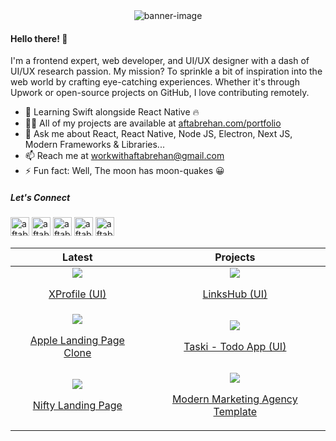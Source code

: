 <div align="center">
 <img src="https://github.com/aftabrehan/aftabrehan/assets/93012310/72074229-e298-4337-9de7-2b450fbb768c" alt="banner-image" />
</div>

#### Hello there! 👋

I'm a frontend expert, web developer, and UI/UX designer with a dash of UI/UX research passion. My mission? To sprinkle a bit of inspiration into the web world by crafting eye-catching experiences. Whether it's through Upwork or open-source projects on GitHub, I love contributing remotely.

- 🌱 Learning Swift alongside React Native 🔥
- 👨‍💻 All of my projects are available at [aftabrehan.com/portfolio](https://aftabrehan.com/portfolio)
- 💬 Ask me about React, React Native, Node JS, Electron, Next JS, Modern Frameworks & Libraries...
- 📫 Reach me at workwithaftabrehan@gmail.com
- ⚡ Fun fact: Well, The moon has moon-quakes 😀

##### Let's Connect

<p>
  <a href="https://linkedin.com/in/aftabrehan" target="_blank"><img src="https://static-00.iconduck.com/assets.00/linkedin-icon-2048x2048-ya5g47j2.png" alt="aftabrehan" height="30" width="30" /></a>
  <a href="https://twitter.com/aftabrehan_" target="_blank"><img src="https://cdn4.iconfinder.com/data/icons/social-media-icons-the-circle-set/48/twitter_circle-512.png" alt="aftabrehan" height="30" width="30" /></a>
  <a href="https://aftabrehan.com" target="_blank"><img src="https://cdn-icons-png.flaticon.com/512/841/841364.png" alt="aftabrehan" height="30" width="30" /></a>
  <a href="mailto:workwithaftabrehan@gmail.com" target="_blank"><img src="https://cdn.iconscout.com/icon/free/png-256/free-mail-1299-1100772.png?f=webp" alt="aftabrehan" height="30" width="30" /></a>
  <a href="https://read.withaftab.com" target="_blank"><img src="https://github-production-user-asset-6210df.s3.amazonaws.com/93012310/239690238-ab455b1f-cf97-43a9-bec3-d69bab860d5e.png" alt="aftabrehan" height="30" width="30" /></a>
</p>

|                                                                                                                                                           Latest                                                                                                                                                           |                                                                                                                                                          Projects                                                                                                                                                          |
| :------------------------------------------------------------------------------------------------------------------------------------------------------------------------------------------------------------------------------------------------------------------------------------------------------------------------: | :------------------------------------------------------------------------------------------------------------------------------------------------------------------------------------------------------------------------------------------------------------------------------------------------------------------------: |
|      <div><a href="https://www.loom.com/share/b897f027e3654923af44f5d4d417b89b"><img style="max-width:220px;" src="https://cdn.loom.com/sessions/thumbnails/b897f027e3654923af44f5d4d417b89b-with-play.gif"></a><a href="https://www.loom.com/share/b897f027e3654923af44f5d4d417b89b"><p>XProfile (UI)</p></a></div>       |      <div><a href="https://www.loom.com/share/a5f69f8c8e1343f1b2b051b13debd63a"><img style="max-width:220px;" src="https://cdn.loom.com/sessions/thumbnails/a5f69f8c8e1343f1b2b051b13debd63a-with-play.gif"></a><a href="https://www.loom.com/share/a5f69f8c8e1343f1b2b051b13debd63a"><p>LinksHub (UI)</p></a></div>       |
| <div><a href="https://www.loom.com/share/65368aa4b17e4145bab052cfe52843cd"><img style="max-width:220px;" src="https://cdn.loom.com/sessions/thumbnails/65368aa4b17e4145bab052cfe52843cd-with-play.gif"></a><a href="https://www.loom.com/share/65368aa4b17e4145bab052cfe52843cd"><p>Apple Landing Page Clone</p></a></div> | <div><a href="https://www.loom.com/share/53cc7ed38c1044068fe08900ea6edb10"><img style="max-width:220px;" src="https://cdn.loom.com/sessions/thumbnails/53cc7ed38c1044068fe08900ea6edb10-with-play.gif"></a><a href="https://www.loom.com/share/53cc7ed38c1044068fe08900ea6edb10"><p>Taski - Todo App (UI)</p></a></div> |
| <div><a href="https://www.loom.com/share/64580d0da0144e4e8428261fd946b61c"><img style="max-width:220px;" src="https://cdn.loom.com/sessions/thumbnails/64580d0da0144e4e8428261fd946b61c-with-play.gif"></a><a href="https://www.loom.com/share/64580d0da0144e4e8428261fd946b61c"><p>Nifty Landing Page</p></a></div> | <div><a href="https://www.loom.com/share/11184789eac8492fb4f3971cd9ec455b"><img style="max-width:220px;" src="https://cdn.loom.com/sessions/thumbnails/11184789eac8492fb4f3971cd9ec455b-with-play.gif"></a><a href="https://www.loom.com/share/11184789eac8492fb4f3971cd9ec455b"><p>Modern Marketing Agency Template</p></a></div> |
